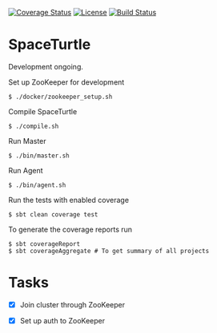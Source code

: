 [![Coverage Status](https://coveralls.io/repos/github/Max-Meldrum/SpaceTurtle/badge.svg?branch=master)](https://coveralls.io/github/Max-Meldrum/SpaceTurtle?branch=master)
[![License](https://img.shields.io/badge/license-Apache%202.0-blue.svg)](https://www.apache.org/licenses/LICENSE-2.0)
[![Build Status](https://travis-ci.org/Max-Meldrum/SpaceTurtle.svg?branch=master)](https://travis-ci.org/Max-Meldrum/SpaceTurtle)

# SpaceTurtle

Development ongoing.


Set up ZooKeeper for development
```
$ ./docker/zookeeper_setup.sh
```

Compile SpaceTurtle
```
$ ./compile.sh
```

Run Master
```
$ ./bin/master.sh
```

Run Agent
```
$ ./bin/agent.sh
```

Run the tests with enabled coverage
```
$ sbt clean coverage test
```

To generate the coverage reports run
```
$ sbt coverageReport
$ sbt coverageAggregate # To get summary of all projects
```


# Tasks

- [x] Join cluster through ZooKeeper
- [x] Set up auth to ZooKeeper







